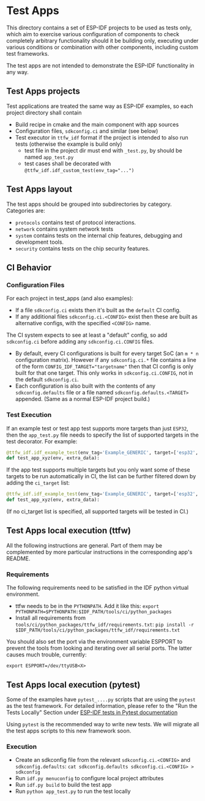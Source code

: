# Test Apps

This directory contains a set of ESP-IDF projects to be used as tests only, which aim to exercise various
configuration of components to check completely arbitrary functionality should it be building only, executing under
various conditions or combination with other components, including custom test frameworks.

The test apps are not intended to demonstrate the ESP-IDF functionality in any way.

## Test Apps projects

Test applications are treated the same way as ESP-IDF examples, so each project directory shall contain

- Build recipe in cmake and the main component with app sources
- Configuration files, `sdkconfig.ci` and similar (see below)
- Test executor in `ttfw_idf` format if the project is intended to also run tests (otherwise the example is build only)
  - test file in the project dir must end with `_test.py`, by should be named `app_test.py`
  - test cases shall be decorated with `@ttfw_idf.idf_custom_test(env_tag="...")`

## Test Apps layout

The test apps should be grouped into subdirectories by category. Categories are:

- `protocols` contains test of protocol interactions.
- `network` contains system network tests
- `system` contains tests on the internal chip features, debugging and development tools.
- `security` contains tests on the chip security features.

## CI Behavior

### Configuration Files

For each project in test_apps (and also examples):

- If a file `sdkconfig.ci` exists then it's built as the `default` CI config.
- If any additional files `sdkconfig.ci.<CONFIG>` exist then these are built as alternative configs, with the specified `<CONFIG>` name.

The CI system expects to see at least a "default" config, so add `sdkconfig.ci` before adding any `sdkconfig.ci.CONFIG` files.

- By default, every CI configurations is built for every target SoC (an `m * n` configuration matrix). However if any `sdkconfig.ci.*` file contains a line of the form `CONFIG_IDF_TARGET="targetname"` then that CI config is only built for that one target. This only works in `sdkconfig.ci.CONFIG`, not in the default `sdkconfig.ci`.
- Each configuration is also built with the contents of any `sdkconfig.defaults` file or a file named `sdkconfig.defaults.<TARGET>` appended. (Same as a normal ESP-IDF project build.)

### Test Execution

If an example test or test app test supports more targets than just `ESP32`, then the `app_test.py` file needs to specify the list of supported targets in the test decorator. For example:

```python
@ttfw_idf.idf_example_test(env_tag='Example_GENERIC', target=['esp32', 'esp32s2'])
def test_app_xyz(env, extra_data):
```

If the app test supports multiple targets but you only want some of these targets to be run automatically in CI, the list can be further filtered down by adding the `ci_target` list:

```python
@ttfw_idf.idf_example_test(env_tag='Example_GENERIC', target=['esp32', 'esp32s2'], ci_target=['esp32'])
def test_app_xyz(env, extra_data):
```

(If no ci_target list is specified, all supported targets will be tested in CI.)

## Test Apps local execution (ttfw)

All the following instructions are general. Part of them may be complemented by more particular instructions in the corresponding app's README.

### Requirements

The following requirements need to be satisfied in the IDF python virtual environment.

- ttfw needs to be in the `PYTHONPATH`. Add it like this: `export PYTHONPATH=$PYTHONPATH:$IDF_PATH/tools/ci/python_packages`
- Install all requirements from `tools/ci/python_packages/ttfw_idf/requirements.txt`: `pip install -r $IDF_PATH/tools/ci/python_packages/ttfw_idf/requirements.txt`

You should also set the port via the environment variable ESPPORT to prevent the tools from looking and iterating over all serial ports. The latter causes much trouble, currently:

```
export ESPPORT=/dev/ttyUSB<X>
```

## Test Apps local execution (pytest)

Some of the examples have `pytest_....py` scripts that are using the `pytest` as the test framework. For detailed information, please refer to the "Run the Tests Locally" Section under [ESP-IDF tests in Pytest documentation](../../docs/en/contribute/esp-idf-tests-with-pytest.rst)

Using `pytest` is the recommended way to write new tests. We will migrate all the test apps scripts to this new framework soon.

### Execution

- Create an sdkconfig file from the relevant `sdkconfig.ci.<CONFIG>` and `sdkconfig.defaults`: `cat sdkconfig.defaults sdkconfig.ci.<CONFIG> > sdkconfig`
- Run `idf.py menuconfig` to configure local project attributes
- Run `idf.py build` to build the test app
- Run `python app_test.py` to run the test locally
